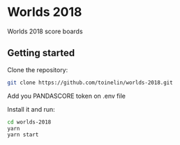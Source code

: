 # Worlds 2018

Worlds 2018 score boards

## Getting started

Clone the repository:

```bash
git clone https://github.com/toinelin/worlds-2018.git
```

Add you PANDASCORE token on .env file

Install it and run:

```bash
cd worlds-2018
yarn
yarn start
```
